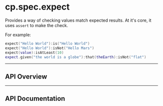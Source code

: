 # cp.spec.expect

Provides a way of checking values match expected results. At it's core, it uses `assert` to make the check.

For example:

```lua
expect("Hello World"):is("Hello World")
expect("Hello World"):isNot("Hello Mars")
expect(value):isAtLeast(10)
expect.given("the world is a globe"):that(theEarth):isNot("flat")
```

---

## API Overview

---

## API Documentation

